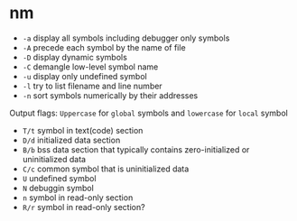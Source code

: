 # nm

* `-a` display all symbols including debugger only symbols
* `-A` precede each symbol by the name of file
* `-D` display dynamic symbols
* `-C` demangle low-level symbol name
* `-u` display only undefined symbol
* `-l` try to list filename and line number
* `-n` sort symbols numerically by their addresses

Output flags:
`Uppercase` for `global` symbols and `lowercase` for `local` symbol
* `T/t` symbol in text(code) section
* `D/d` initialized data section
* `B/b` bss data section that typically contains zero-initialized or uninitialized data
* `C/c` common symbol that is uninitialized data
* `U` undefined symbol
* `N` debuggin symbol
* `n` symbol in read-only section
* `R/r` symbol in read-only section?
